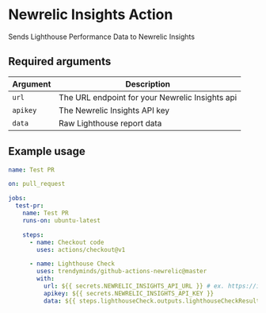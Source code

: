 # Newrelic Insights Action

Sends Lighthouse Performance Data to Newrelic Insights

## Required arguments

| Argument  | Description                                                                       |
|-----------|-----------------------------------------------------------------------------------|
| `url`     | The URL endpoint for your Newrelic Insights api                                   |
| `apikey`  | The Newrelic Insights API key                                                     |
| `data`    | Raw Lighthouse report data                                                        |

## Example usage

```yml
name: Test PR

on: pull_request

jobs:
  test-pr:
    name: Test PR
    runs-on: ubuntu-latest

    steps:
      - name: Checkout code
        uses: actions/checkout@v1

      - name: Lighthouse Check
        uses: trendyminds/github-actions-newrelic@master
        with:
          url: ${{ secrets.NEWRELIC_INSIGHTS_API_URL }} # ex. https://insights-collector.newrelic.com/v1/accounts/0000000/events
          apikey: ${{ secrets.NEWRELIC_INSIGHTS_API_KEY }}
          data: ${{ steps.lighthouseCheck.outputs.lighthouseCheckResults }}
```
